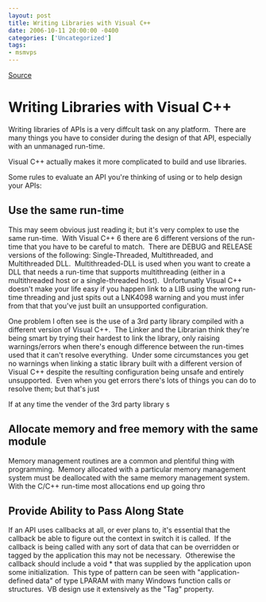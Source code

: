```yaml
---
layout: post
title: Writing Libraries with Visual C++
date: 2006-10-11 20:00:00 -0400
categories: ['Uncategorized']
tags:
- msmvps
---
```

[Source](http://blogs.msmvps.com/peterritchie/2006/10/12/writing-libraries-with-visual-c/ "Permalink to Writing Libraries with Visual C++")

# Writing Libraries with Visual C++

Writing libraries of APIs is a very diffcult task on any platform.  There are many things you have to consider during the design of that API, especially with an unmanaged run-time.

Visual C++ actually makes it more complicated to build and use libraries.

Some rules to evaluate an API you're thinking of using or to help design your APIs:

## Use the same run-time

This may seem obvious just reading it; but it's very complex to use the same run-time.  With Visual C++ 6 there are 6 different versions of the run-time that you have to be careful to match.  There are DEBUG and RELEASE versions of the following: Single-Threaded, Multithreaded, and Multithreaded DLL.  Multithreaded-DLL is used when you want to create a DLL that needs a run-time that supports multithreading (either in a multithreaded host or a single-threaded host).  Unfortunatly Visual C++ doesn't make your life easy if you happen link to a LIB using the wrong run-time threading and just spits out a LNK4098 warning and you must infer from that that you've just built an unsupported configuration.

One problem I often see is the use of a 3rd party library compiled with a different version of Visual C++.  The Linker and the Librarian think they're being smart by trying their hardest to link the library, only raising warnings/errors when there's enough difference between the run-times used that it can't resolve everything.  Under some circumstances you get no warnings when linking a static library built with a different version of Visual C++ despite the resulting configuration being unsafe and entirely unsupported.  Even when you get errors there's lots of things you can do to resolve them; but that's just 

If at any time the vender of the 3rd party library s

## Allocate memory and free memory with the same module

Memory management routines are a common and plentiful thing with programming.  Memory allocated with a particular memory management system must be deallocated with the same memory management system.  With the C/C++ run-time most allocations end up going thro

## Provide Ability to Pass Along State

If an API uses callbacks at all, or ever plans to, it's essential that the callback be able to figure out the context in switch it is called.  If the callback is being called with any sort of data that can be overridden or tagged by the application this may not be necessary.  Otherewise the callback should include a void * that was supplied by the application upon some initialization.  This type of pattern can be seen with "application-defined data" of type LPARAM with many Windows function calls or structures.  VB design use it extensively as the "Tag" property.

